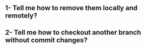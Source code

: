 1- Tell me how to remove them locally and remotely?
--
2- Tell me how to checkout another branch without commit changes?
--
